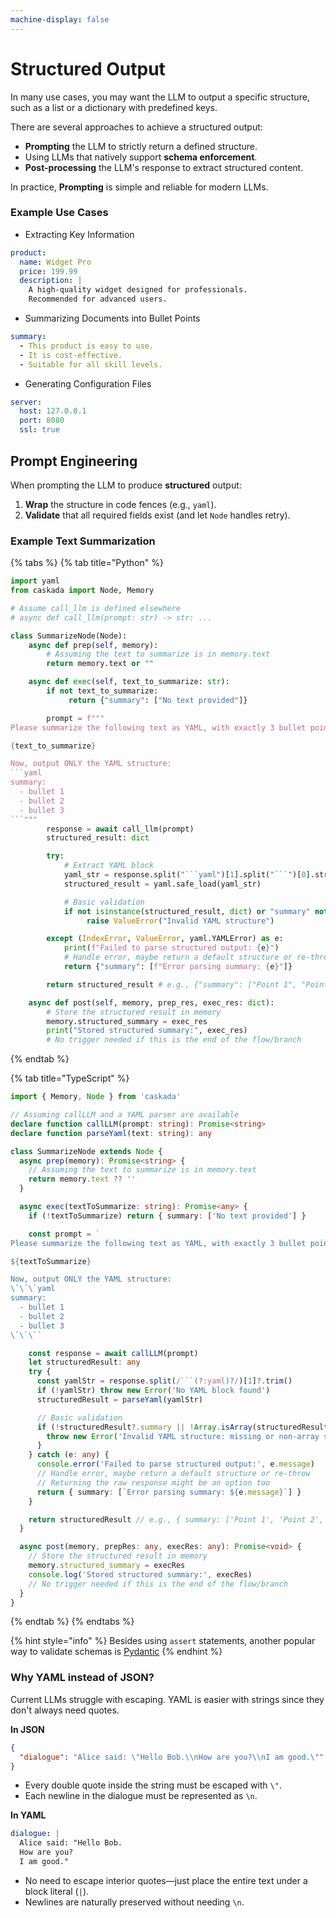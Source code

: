 ```yaml
---
machine-display: false
---
```


# Structured Output

In many use cases, you may want the LLM to output a specific structure, such as a list or a dictionary with predefined keys.

There are several approaches to achieve a structured output:

- **Prompting** the LLM to strictly return a defined structure.
- Using LLMs that natively support **schema enforcement**.
- **Post-processing** the LLM's response to extract structured content.

In practice, **Prompting** is simple and reliable for modern LLMs.

### Example Use Cases

- Extracting Key Information

```yaml
product:
  name: Widget Pro
  price: 199.99
  description: |
    A high-quality widget designed for professionals.
    Recommended for advanced users.
```

- Summarizing Documents into Bullet Points

```yaml
summary:
  - This product is easy to use.
  - It is cost-effective.
  - Suitable for all skill levels.
```

- Generating Configuration Files

```yaml
server:
  host: 127.0.0.1
  port: 8080
  ssl: true
```

## Prompt Engineering

When prompting the LLM to produce **structured** output:

1. **Wrap** the structure in code fences (e.g., `yaml`).
2. **Validate** that all required fields exist (and let `Node` handles retry).

### Example Text Summarization

{% tabs %}
{% tab title="Python" %}

````python
import yaml
from caskada import Node, Memory

# Assume call_llm is defined elsewhere
# async def call_llm(prompt: str) -> str: ...

class SummarizeNode(Node):
    async def prep(self, memory):
        # Assuming the text to summarize is in memory.text
        return memory.text or ""

    async def exec(self, text_to_summarize: str):
        if not text_to_summarize:
             return {"summary": ["No text provided"]}

        prompt = f"""
Please summarize the following text as YAML, with exactly 3 bullet points:

{text_to_summarize}

Now, output ONLY the YAML structure:
```yaml
summary:
  - bullet 1
  - bullet 2
  - bullet 3
```"""
        response = await call_llm(prompt)
        structured_result: dict

        try:
            # Extract YAML block
            yaml_str = response.split("```yaml")[1].split("```")[0].strip()
            structured_result = yaml.safe_load(yaml_str)

            # Basic validation
            if not isinstance(structured_result, dict) or "summary" not in structured_result or not isinstance(structured_result["summary"], list):
                 raise ValueError("Invalid YAML structure")

        except (IndexError, ValueError, yaml.YAMLError) as e:
            print(f"Failed to parse structured output: {e}")
            # Handle error, maybe return a default structure or re-throw
            return {"summary": [f"Error parsing summary: {e}"]}

        return structured_result # e.g., {"summary": ["Point 1", "Point 2", "Point 3"]}

    async def post(self, memory, prep_res, exec_res: dict):
        # Store the structured result in memory
        memory.structured_summary = exec_res
        print("Stored structured summary:", exec_res)
        # No trigger needed if this is the end of the flow/branch
````

{% endtab %}

{% tab title="TypeScript" %}

````typescript
import { Memory, Node } from 'caskada'

// Assuming callLLM and a YAML parser are available
declare function callLLM(prompt: string): Promise<string>
declare function parseYaml(text: string): any

class SummarizeNode extends Node {
  async prep(memory): Promise<string> {
    // Assuming the text to summarize is in memory.text
    return memory.text ?? ''
  }

  async exec(textToSummarize: string): Promise<any> {
    if (!textToSummarize) return { summary: ['No text provided'] }

    const prompt = `
Please summarize the following text as YAML, with exactly 3 bullet points:

${textToSummarize}

Now, output ONLY the YAML structure:
\`\`\`yaml
summary:
  - bullet 1
  - bullet 2
  - bullet 3
\`\`\``

    const response = await callLLM(prompt)
    let structuredResult: any
    try {
      const yamlStr = response.split(/```(?:yaml)?/)[1]?.trim()
      if (!yamlStr) throw new Error('No YAML block found')
      structuredResult = parseYaml(yamlStr)

      // Basic validation
      if (!structuredResult?.summary || !Array.isArray(structuredResult.summary)) {
        throw new Error('Invalid YAML structure: missing or non-array summary')
      }
    } catch (e: any) {
      console.error('Failed to parse structured output:', e.message)
      // Handle error, maybe return a default structure or re-throw
      // Returning the raw response might be an option too
      return { summary: [`Error parsing summary: ${e.message}`] }
    }

    return structuredResult // e.g., { summary: ['Point 1', 'Point 2', 'Point 3'] }
  }

  async post(memory, prepRes: any, execRes: any): Promise<void> {
    // Store the structured result in memory
    memory.structured_summary = execRes
    console.log('Stored structured summary:', execRes)
    // No trigger needed if this is the end of the flow/branch
  }
}
````

{% endtab %}
{% endtabs %}

{% hint style="info" %}
Besides using `assert` statements, another popular way to validate schemas is [Pydantic](https://github.com/pydantic/pydantic)
{% endhint %}

### Why YAML instead of JSON?

Current LLMs struggle with escaping. YAML is easier with strings since they don't always need quotes.

**In JSON**

```json
{
  "dialogue": "Alice said: \"Hello Bob.\\nHow are you?\\nI am good.\""
}
```

- Every double quote inside the string must be escaped with `\"`.
- Each newline in the dialogue must be represented as `\n`.

**In YAML**

```yaml
dialogue: |
  Alice said: "Hello Bob.
  How are you?
  I am good."
```

- No need to escape interior quotes—just place the entire text under a block literal (`|`).
- Newlines are naturally preserved without needing `\n`.
